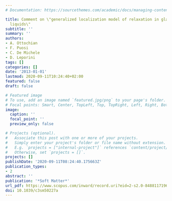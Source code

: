 ```yaml
---
# Documentation: https://sourcethemes.com/academic/docs/managing-content/

title: Comment on \"generalized localization model of relaxation in glass-forming
  liquids\"
subtitle: ''
summary: ''
authors:
- A. Ottochian
- F. Puosi
- C. De Michele
- D. Leporini
tags: []
categories: []
date: '2013-01-01'
lastmod: 2020-09-11T10:24:40+02:00
featured: false
draft: false

# Featured image
# To use, add an image named `featured.jpg/png` to your page's folder.
# Focal points: Smart, Center, TopLeft, Top, TopRight, Left, Right, BottomLeft, Bottom, BottomRight.
image:
  caption: ''
  focal_point: ''
  preview_only: false

# Projects (optional).
#   Associate this post with one or more of your projects.
#   Simply enter your project's folder or file name without extension.
#   E.g. `projects = ["internal-project"]` references `content/project/deep-learning/index.md`.
#   Otherwise, set `projects = []`.
projects: []
publishDate: '2020-09-11T08:24:40.175663Z'
publication_types:
- 2
abstract: ''
publication: '*Soft Matter*'
url_pdf: https://www.scopus.com/inward/record.uri?eid=2-s2.0-84881171962&doi=10.1039%2fc3sm50227a&partnerID=40&md5=10021cc1341b79e805d410b40250e883
doi: 10.1039/c3sm50227a
---
```

